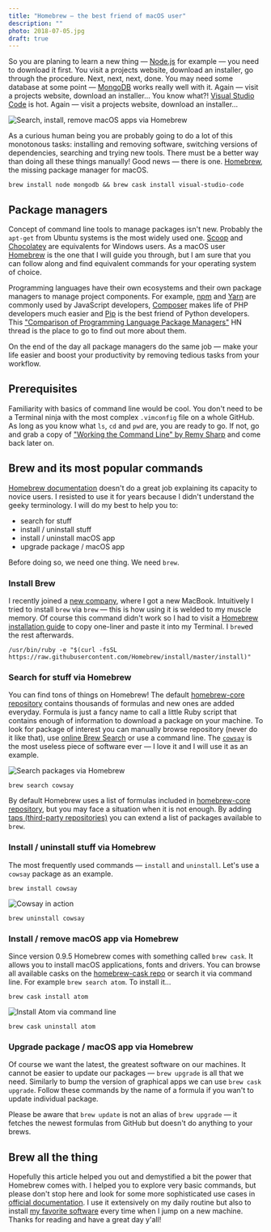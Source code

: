 ```yaml
---
title: "Homebrew — the best friend of macOS user"
description: ""
photo: 2018-07-05.jpg
draft: true
---
```


So you are planing to learn a new thing — [Node.js](https://nodejs.org/en/) for example — you need to download it first. You visit a projects website, download an installer, go through the procedure. Next, next, next, done. You may need some database at some point — [MongoDB](https://www.mongodb.com/) works really well with it. Again — visit a projects website, download an installer… You know what?! [Visual Studio Code](https://code.visualstudio.com/) is hot. Again — visit a projects website, download an installer…

![Search, install, remove macOS apps via Homebrew](/photos/2018-07-05-1.jpg)

As a curious human being you are probably going to do a lot of this monotonous tasks: installing and removing software, switching versions of dependencies, searching and trying new tools. There must be a better way than doing all these things manually! Good news — there is one. [Homebrew](https://brew.sh/), the missing package manager for macOS.

```
brew install node mongodb && brew cask install visual-studio-code
```

## Package managers

Concept of command line tools to manage packages isn't new. Probably the `apt-get` from Ubuntu systems is the most widely used one. [Scoop](https://scoop.sh/) and [Chocolatey](https://chocolatey.org/) are equivalents for Windows users. As a macOS user [Homebrew](https://brew.sh/) is the one that I will guide you through, but I am sure that you can follow along and find equivalent commands for your operating system of choice.

Programming languages have their own ecosystems and their own package managers to manage project components. For example, [npm](https://www.npmjs.com/) and [Yarn](https://yarnpkg.com/) are commonly used by JavaScript developers, [Composer](https://getcomposer.org/) makes life of PHP developers much easier and [Pip](https://pypi.org/project/pip/) is the best friend of Python developers. This ["Comparison of Programming Language Package Managers"](https://news.ycombinator.com/item?id=12187888) HN thread is the place to go to find out more about them.

On the end of the day all package managers do the same job — make your life easier and boost your productivity by removing tedious tasks from your workflow.

## Prerequisites

Familiarity with basics of command line would be cool. You don't need to be a Terminal ninja with the most complex `.vimconfig` file on a whole GitHub. As long as you know what `ls`, `cd` and `pwd` are, you are ready to go. If not, go and grab a copy of ["Working the Command Line" by Remy Sharp](https://remysharp.com/2016/12/09/working-the-command-line) and come back later on.

## Brew and its most popular commands

[Homebrew documentation](https://brew.sh/) doesn't do a great job explaining its capacity to novice users. I resisted to use it for years because I didn't understand the geeky terminology. I will do my best to help you to:

- search for stuff
- install / uninstall stuff
- install / uninstall macOS app
- upgrade package / macOS app

Before doing so, we need one thing. We need `brew`.

### Install Brew

I recently joined a [new company](https://mindera.com/), where I got a new MacBook. Intuitively I tried to install `brew` via `brew` — this is how using it is welded to my muscle memory. Of course this command didn't work so I had to visit a [Homebrew installation guide](https://brew.sh/#install) to copy one-liner and paste it into my Terminal. I `brew`ed the rest afterwards.

```
/usr/bin/ruby -e "$(curl -fsSL https://raw.githubusercontent.com/Homebrew/install/master/install)"
```

### Search for stuff via Homebrew

You can find tons of things on Homebrew! The default [homebrew-core repository](https://github.com/Homebrew/homebrew-core/tree/master/Formula) contains thousands of formulas and new ones are added everyday. Formula is just a  fancy name to call a little Ruby script that contains enough of information to download a package on your machine. To look for package of interest you can manually browse repository (never do it like that), use [online Brew Search](http://searchbrew.com/) or use a command line. The [`cowsay`](https://en.wikipedia.org/wiki/Cowsay) is the most useless piece of software ever — I love it and I will use it as an example.

![Search packages via Homebrew](/photos/2018-07-05-2.jpg)

```
brew search cowsay
```

By default Homebrew uses a list of formulas included in [homebrew-core repository](https://github.com/Homebrew/homebrew-core/tree/master/Formula), but you may face a situation when it is not enough. By adding [taps (third-party repositories)](https://docs.brew.sh/Taps) you can extend a list of packages available to `brew`.

### Install / uninstall stuff via Homebrew

The most frequently used commands — `install` and `uninstall`. Let's use a `cowsay` package as an example.

```
brew install cowsay
```

![Cowsay in action](/photos/2018-07-05-3.jpg)

```
brew uninstall cowsay
```

### Install / remove macOS app via Homebrew

Since version 0.9.5 Homebrew comes with something called `brew cask`. It allows you to install macOS applications, fonts and drivers. You can browse all available casks on the [homebrew-cask repo](https://github.com/Homebrew/homebrew-cask/tree/master/Casks) or search it via command line. For example `brew search atom`. To install it…

```
brew cask install atom
```

![Install Atom via command line](/photos/2018-07-05-4.gif)

```
brew cask uninstall atom
```

### Upgrade package / macOS app via Homebrew

Of course we want the latest, the greatest software on our machines. It cannot be easier to update our packages — `brew upgrade` is all that we need. Similarly to bump the version of graphical apps we can use `brew cask upgrade`. Follow these commands by the name of a formula if you wan't to update individual package.

Please be aware that `brew update` is not an  alias of `brew upgrade` — it fetches the newest formulas from GitHub but doesn't do anything to your brews.

## Brew all the thing

Hopefully this article helped you out and demystified a bit the power that Homebrew comes with. I helped you to explore very basic commands, but please don't stop here and look for some more sophisticated use cases in [official documentation](https://docs.brew.sh/). I use it extensively on my daily routine but also to install [my favorite software](https://github.com/pawelgrzybek/dotfiles/blob/master/setup-brew.sh) every time when I jump on a new machine. Thanks for reading and have a great day y'all!

